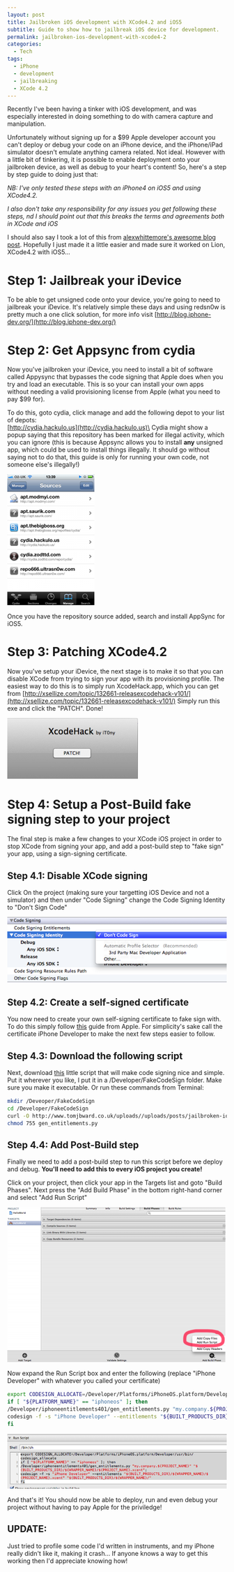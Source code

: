 ```yaml
---
layout: post
title: Jailbroken iOS development with XCode4.2 and iOS5
subtitle: Guide to show how to jailbreak iOS device for development.
permalink: jailbroken-ios-development-with-xcode4-2
categories:
  - Tech
tags:
  - iPhone
  - development
  - jailbreaking
  - XCode 4.2
---
```


Recently I've been having a tinker with iOS development, and was especially
interested in doing something to do with camera capture and manipulation.

Unfortunately without signing up for a $99 Apple developer account you can't
deploy or debug your code on an iPhone device, and the iPhone/iPad simulator
doesn't emulate anything camera related. Not ideal. However with a little bit of
tinkering, it is possible to enable deployment onto your jailbroken device, as
well as debug to your heart's content! So, here's a step by step guide to doing
just that:

_NB: I've only tested these steps with an iPhone4 on iOS5 and using XCode4.2._

_I also don't take any responsibility for any issues you get following these
steps, nd I should point out that this breaks the terms and agreements both in
XCode and iOS_

I should also say I took a lot of this from
[alexwhittemore's awesome blog post](http://www.alexwhittemore.com/?p=398).
Hopefully I just made it a little easier and made sure it worked on Lion,
XCode4.2 with iOS5...

# Step 1: Jailbreak your iDevice

To be able to get unsigned code onto your device, you're going to need to
jailbreak your iDevice. It's relatively simple these days and using redsn0w is
pretty much a one click solution, for more info visit
[http://blog.iphone-dev.org/](http://blog.iphone-dev.org/)

# Step 2: Get Appsync from cydia

Now you've jailbroken your iDevice, you need to install a bit of software called
Appysync that bypasses the code signing that Apple does when you try and load an
executable. This is so your can install your own apps without needing a valid
provisioning license from Apple (what you need to pay $99 for).

To do this, goto cydia, click manage and add the following depot to your list of
depots:\
[http://cydia.hackulo.us](http://cydia.hackulo.us)\
Cydia might show a
popup saying that this repository has been marked for illegal activity, which
you can ignore (this is because Appsync allows you to install **any** unsigned
app, which could be used to install things illegally. It should go without
saying not to do that, this guide is only for running your own code, not someone
else's illegally!)

[![](/uploads/posts/jailbroken-ios-development-with-xcode4-2/CydiaSources-200x300.png "CydiaSources")](/uploads/posts/jailbroken-ios-development-with-xcode4-2/CydiaSources.png)

Once you have the repository source added, search and install AppSync for iOS5.

# Step 3: Patching XCode4.2

Now you've setup your iDevice, the next stage is to make it so that you can
disable XCode from trying to sign your app with its provisioning profile. The
easiest way to do this is to simply run XcodeHack.app, which you can get from
[http://xsellize.com/topic/132661-releasexcodehack-v101/](http://xsellize.com/topic/132661-releasexcodehack-v101/)
Simply run this exe and click the "PATCH". Done!

[![](/uploads/posts/jailbroken-ios-development-with-xcode4-2/XCodeHack-300x139.png "XCodeHack")](/uploads/posts/jailbroken-ios-development-with-xcode4-2/XCodeHack.png)

# Step 4: Setup a Post-Build fake signing step to your project

The final step is make a few changes to your XCode iOS project in order to stop
XCode from signing your app, and add a post-build step to "fake sign" your app,
using a sign-signing certificate.

## Step 4.1: Disable XCode signing

Click On the project (making sure your targetting iOS Device and not a
simulator) and then under "Code Signing" change the Code Signing Identity to
"Don't Sign Code"

[![](/uploads/posts/jailbroken-ios-development-with-xcode4-2/Codesigning.png "Codesigning")](/uploads/posts/jailbroken-ios-development-with-xcode4-2/Codesigning.png)

## Step 4.2: Create a self-signed certificate

You now need to create your own self-signing certificate to fake sign with. To
do this simply follow
[this](http://developer.apple.com/mac/library/documentation/Security/Conceptual/CodeSigningGuide/Procedures/Procedures.html#//apple_ref/doc/uid/TP40005929-CH4-SW1)
guide from Apple. For simplicity's sake call the certificate iPhone Developer to
make the next few steps easier to follow.

## Step 4.3: Download the following script

Next, download
[this](/uploads/posts/jailbroken-ios-development-with-xcode4-2/gen_entitlements.py)
little script that will make code signing nice and simple. Put it wherever you
like, I put it in a /Developer/FakeCodeSign folder. Make sure you make it
executable. Or run these commands from Terminal:

```bash
mkdir /Deveoper/FakeCodeSign  
cd /Developer/FakeCodeSign  
curl -O http://www.tomjbward.co.uk/uploads//uploads/posts/jailbroken-ios-development-with-xcode4-2/gen_entitlements.py
chmod 755 gen_entitlements.py  
```

## Step 4.4: Add Post-Build step

Finally we need to add a post-build step to run this script before we deploy and
debug. **You'll need to add this to every iOS project you create!**

Click on your project, then click your app in the Targets list and goto "Build
Phases". Next press the "Add Build Phase" in the bottom right-hand corner and
select "Add Run Script"

[![](/uploads/posts/jailbroken-ios-development-with-xcode4-2/AddRunScriptBuildPhase-small.png "AddRunScriptBuildPhase")](/uploads/posts/jailbroken-ios-development-with-xcode4-2/AddRunScriptBuildPhase.png)

Now expand the Run Script box and enter the following (replace "iPhone
Developer" with whatever you called your certificate)

```sh
export CODESIGN_ALLOCATE=/Developer/Platforms/iPhoneOS.platform/Developer/usr/bin/codesign_allocate  
if [ "${PLATFORM_NAME}" == "iphoneos" ]; then  
/Developer/iphoneentitlements401/gen_entitlements.py "my.company.${PROJECT_NAME}" "${BUILT_PRODUCTS_DIR}/${WRAPPER_NAME}/${PROJECT_NAME}.xcent";  
codesign -f -s "iPhone Developer" --entitlements "${BUILT_PRODUCTS_DIR}/${WRAPPER_NAME}/${PROJECT_NAME}.xcent" "${BUILT_PRODUCTS_DIR}/${WRAPPER_NAME}/"  
fi
```

[![](/uploads/posts/jailbroken-ios-development-with-xcode4-2/RunScriptDropdown.png "RunScriptDropdown")](/uploads/posts/jailbroken-ios-development-with-xcode4-2/RunScriptDropdown.png)

And that's it! You should now be able to deploy, run and even debug your project
without having to pay Apple for the priviledge!

## UPDATE:

Just tried to profile some code I'd written in instruments, and my iPhone really
didn't like it, making it crash... If anyone knows a way to get this working
then I'd appreciate knowing how!
